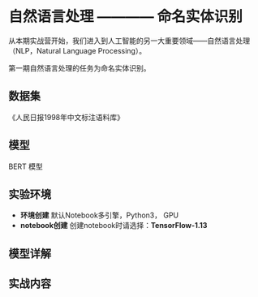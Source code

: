  # 自然语言处理 ———— 命名实体识别
  
  从本期实战营开始，我们进入到人工智能的另一大重要领域——自然语言处理（NLP，Natural Language Processing）。

  第一期自然语言处理的任务为命名实体识别。

  ## 数据集
  
  《人民日报1998年中文标注语料库》  
  
  ## 模型
  
  BERT 模型
  
  ## 实验环境

  - **环境创建**
  默认Notebook多引擎，Python3， GPU
  - **notebook创建**
  创建notebook时请选择：**TensorFlow-1.13**
  
  ## 模型详解
  
  
  
  ## 实战内容
  
  
  
